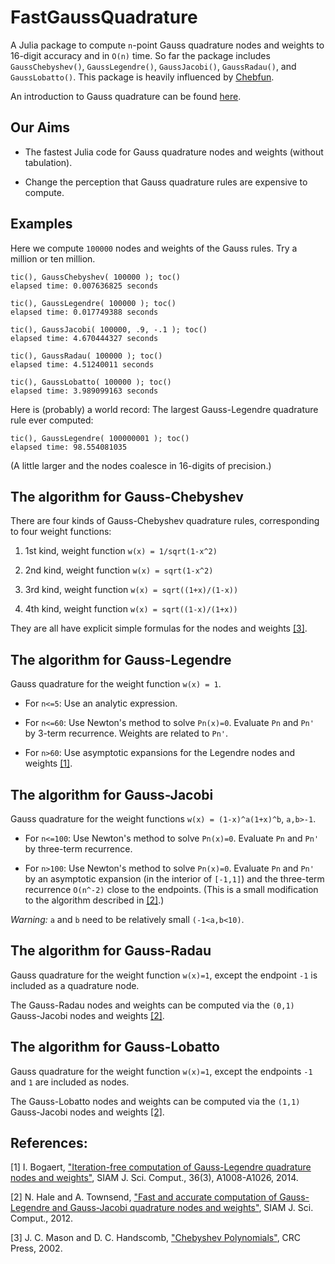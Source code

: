 FastGaussQuadrature
=========
A Julia package to compute `n`-point Gauss quadrature nodes and weights to 16-digit accuracy and in `O(n)` time. So far the package includes `GaussChebyshev()`, `GaussLegendre()`, `GaussJacobi()`, `GaussRadau()`, and `GaussLobatto()`. This package is heavily influenced by <a href="http://www.chebfun.org">Chebfun</a>. 

An introduction to Gauss quadrature can be found <a href="http://en.wikipedia.org/wiki/Gaussian_quadrature">here</a>.

## Our Aims 

* The fastest Julia code for Gauss quadrature nodes and weights (without tabulation). 

* Change the perception that Gauss quadrature rules are expensive to compute. 

## Examples 
Here we compute `100000` nodes and weights of the Gauss rules. Try a million or ten million. 

```
tic(), GaussChebyshev( 100000 ); toc()
elapsed time: 0.007636825 seconds

tic(), GaussLegendre( 100000 ); toc() 
elapsed time: 0.017749388 seconds

tic(), GaussJacobi( 100000, .9, -.1 ); toc() 
elapsed time: 4.670444327 seconds

tic(), GaussRadau( 100000 ); toc() 
elapsed time: 4.51240011 seconds

tic(), GaussLobatto( 100000 ); toc() 
elapsed time: 3.989099163 seconds
```

Here is (probably) a world record: The largest Gauss-Legendre quadrature rule ever computed: 
```
tic(), GaussLegendre( 100000001 ); toc()
elapsed time: 98.554081035
```
(A little larger and the nodes coalesce in 16-digits of precision.)

## The algorithm for Gauss-Chebyshev
There are four kinds of Gauss-Chebyshev quadrature rules, corresponding to four weight functions: 

1. 1st kind, weight function `w(x) = 1/sqrt(1-x^2)`

2. 2nd kind, weight function `w(x) = sqrt(1-x^2)` 

3. 3rd kind, weight function `w(x) = sqrt((1+x)/(1-x))`

4. 4th kind, weight function `w(x) = sqrt((1-x)/(1+x))` 

They are all have explicit simple formulas for the nodes and weights <a href="http://books.google.com/books?id=8FHf0P3to0UC&lpg=PP1&pg=PA180#v=onepage&q&f=false">[3]</a>. 
## The algorithm for Gauss-Legendre
Gauss quadrature for the weight function `w(x) = 1`. 

* For `n<=5`: Use an analytic expression.
 
* For `n<=60`: Use Newton's method to solve `Pn(x)=0`. Evaluate `Pn` and `Pn'` by 3-term recurrence. Weights are related to `Pn'`. 
 
* For `n>60`: Use asymptotic expansions for the Legendre nodes and weights <a href="http://epubs.siam.org/doi/abs/10.1137/140954969">[1]</a>.  

## The algorithm for Gauss-Jacobi
Gauss quadrature for the weight functions `w(x) = (1-x)^a(1+x)^b`, `a,b>-1`.

*  For `n<=100`: Use Newton's method to solve `Pn(x)=0`. Evaluate `Pn` and `Pn'` by three-term recurrence.

*  For `n>100`: Use Newton's method to solve `Pn(x)=0`. Evaluate `Pn` and `Pn'` by an asymptotic expansion (in the interior of `[-1,1]`) and the three-term recurrence `O(n^-2)` close to the endpoints. (This is a small modification to the algorithm described in <a href="http://epubs.siam.org/doi/abs/10.1137/120889873">[2]</a>.) 

*Warning:* `a` and `b` need to be relatively small `(-1<a,b<10)`. 

## The algorithm for Gauss-Radau
Gauss quadrature for the weight function `w(x)=1`, except the endpoint `-1` is included as a quadrature node. 

The Gauss-Radau nodes and weights can be computed via the `(0,1)` Gauss-Jacobi nodes and weights <a href="http://epubs.siam.org/doi/abs/10.1137/120889873">[2]</a>. 
 
## The algorithm for Gauss-Lobatto
Gauss quadrature for the weight function `w(x)=1`, except the endpoints `-1` and `1` are included as nodes. 

The Gauss-Lobatto nodes and weights can be computed via the `(1,1)` Gauss-Jacobi nodes and weights <a href="http://epubs.siam.org/doi/abs/10.1137/120889873">[2]</a>. 

## References:
[1] I. Bogaert, <a href="http://epubs.siam.org/doi/abs/10.1137/140954969">"Iteration-free computation of Gauss-Legendre quadrature
       nodes and weights"</a>, SIAM J. Sci. Comput., 36(3), A1008-A1026, 2014.

[2] N. Hale and A. Townsend, <a href="http://epubs.siam.org/doi/abs/10.1137/120889873">"Fast and accurate computation of Gauss-Legendre and Gauss-Jacobi quadrature 
       nodes and weights"</a>, SIAM J. Sci. Comput., 2012.

[3] J. C. Mason and D. C. Handscomb, <a href="http://books.google.com/books?id=8FHf0P3to0UC&lpg=PP1&dq=Mason%20and%20Handscomb&pg=PP1#v=onepage&q=Mason%20and%20Handscomb&f=false">"Chebyshev Polynomials"</a>, CRC Press, 2002.

